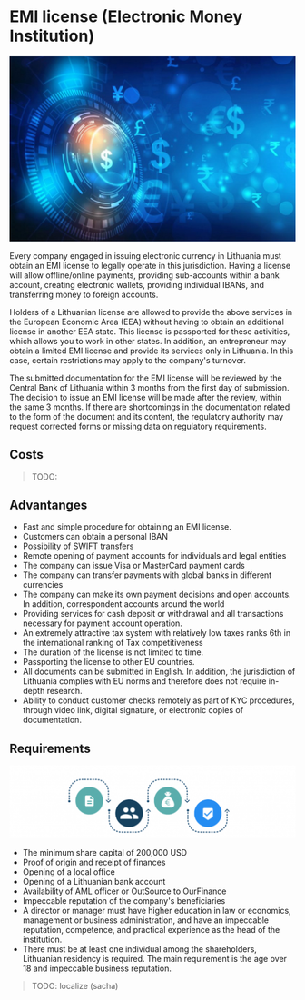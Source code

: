 # EMI license (Electronic Money Institution)

![](img/emi1.png)  

Every company engaged in issuing electronic currency in Lithuania must obtain an EMI license to legally operate in this jurisdiction. Having a license will allow offline/online payments, providing sub-accounts within a bank account, creating electronic wallets, providing individual IBANs, and transferring money to foreign accounts.

Holders of a Lithuanian license are allowed to provide the above services in the European Economic Area (EEA) without having to obtain an additional license in another EEA state. This license is passported for these activities, which allows you to work in other states. In addition, an entrepreneur may obtain a limited EMI license and provide its services only in Lithuania. In this case, certain restrictions may apply to the company's turnover.


The submitted documentation for the EMI license will be reviewed by the Central Bank of Lithuania within 3 months from the first day of submission. The decision to issue an EMI license will be made after the review, within the same 3 months. If there are shortcomings in the documentation related to the form of the document and its content, the regulatory authority may request corrected forms or missing data on regulatory requirements.

## Costs

> TODO: 

## Advantanges

- Fast and simple procedure for obtaining an EMI license.
- Customers can obtain a personal IBAN
- Possibility of SWIFT transfers
- Remote opening of payment accounts for individuals and legal entities
- The company can issue Visa or MasterCard payment cards
- The company can transfer payments with global banks in different currencies
- The company can make its own payment decisions and open accounts. In addition, correspondent accounts around the world
- Providing services for cash deposit or withdrawal and all transactions necessary for payment account operation.
- An extremely attractive tax system with relatively low taxes ranks 6th in the international ranking of Tax competitiveness
- The duration of the license is not limited to time.
- Passporting the license to other EU countries.
- All documents can be submitted in English. In addition, the jurisdiction of Lithuania complies with EU norms and therefore does not require in-depth research.
- Ability to conduct customer checks remotely as part of KYC procedures, through video link, digital signature, or electronic copies of documentation.

## Requirements

![](img/emi_requirements.png)  

- The minimum share capital of 200,000 USD 
- Proof of origin and receipt of finances
- Opening of a local office
- Opening of a Lithuanian bank account
- Availability of AML officer or OutSource to OurFinance
- Impeccable reputation of the company's beneficiaries
- A director or manager must have higher education in law or economics, management or business administration, and have an impeccable reputation, competence, and practical experience as the head of the institution.
- There must be at least one individual among the shareholders, Lithuanian residency is required. The main requirement is the age over 18 and impeccable business reputation.

> TODO: localize (sacha)